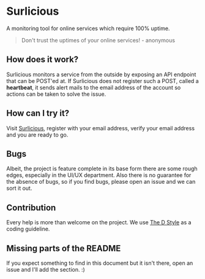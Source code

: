 # Surlicious

A monitoring tool for online services which require 100% uptime.

> Don't trust the uptimes of your online services! - anonymous

## How does it work?

Surlicious monitors a service from the outside by exposing an API endpoint that can be POST'ed at. If Surlicious does not register such a POST, called a **heartbeat**, it sends alert mails to the email address of the account so actions can be taken to solve the issue.

## How can I try it?

Visit [Surlicious](https://surlicious.exomie.eu), register with your email address, verify your email address and you are ready to go.

## Bugs

Albeit, the project is feature complete in its base form there are some rough edges, especially in the UI/UX department. Also there is no guarantee for the absence of bugs, so if you find bugs, please open an issue and we can sort it out.

## Contribution

Every help is more than welcome on the project. We use [The D Style](https://dlang.org/dstyle.html) as a coding guideline. 

## Missing parts of the README

If you expect something to find in this document but it isn't there, open an issue and I'll add the section. :)